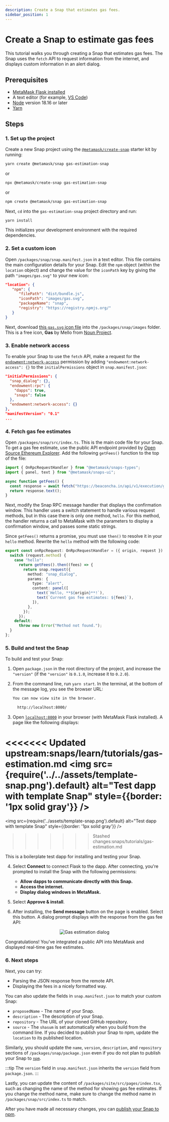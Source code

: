 ```yaml
---
description: Create a Snap that estimates gas fees.
sidebar_position: 1
---
```


# Create a Snap to estimate gas fees

This tutorial walks you through creating a Snap that estimates gas fees.
The Snap uses the `fetch` API to request information from the internet, and displays custom
information in an alert dialog.

## Prerequisites

- [MetaMask Flask installed](../../get-started/install-flask.md)
- A text editor (for example, [VS Code](https://code.visualstudio.com/))
- [Node](https://docs.npmjs.com/downloading-and-installing-node-js-and-npm) version 18.16 or later
- [Yarn](https://yarnpkg.com/)

## Steps

### 1. Set up the project

Create a new Snap project using the [`@metamask/create-snap`](https://github.com/MetaMask/snaps/tree/main/packages/create-snap)
starter kit by running:

```bash
yarn create @metamask/snap gas-estimation-snap
```

or

```bash
npx @metamask/create-snap gas-estimation-snap
```

or

```bash
npm create @metamask/snap gas-estimation-snap
```

Next, `cd` into the `gas-estimation-snap` project directory and run:

```bash
yarn install
```

This initializes your development environment with the required dependencies.

### 2. Set a custom icon

Open `/packages/snap/snap.manifest.json` in a text editor.
This file contains the main configuration details for your Snap.
Edit the `npm` object (within the `location` object) and change the value for the `iconPath` key by giving the path `"images/gas.svg"` to your new icon:

```json title="snap.manifest.json"
"location": {
   "npm": {
      "filePath": "dist/bundle.js",
      "iconPath": "images/gas.svg",
      "packageName": "snap",
      "registry": "https://registry.npmjs.org/"
   }
}
```

Next, download [this `gas.svg` icon file](https://raw.githubusercontent.com/Montoya/gas-fee-snap/main/packages/snap/images/gas.svg) into the `/packages/snap/images` folder.
This is a free icon, **Gas** by Mello from
[Noun Project](https://thenounproject.com/browse/icons/term/gas/).

### 3. Enable network access

To enable your Snap to use the `fetch` API, make a request for the
[`endowment:network-access`](../../reference/permissions.md#endowmentnetwork-access) permission by
adding `"endowment:network-access": {}` to the `initialPermissions` object in `snap.manifest.json`:

```json title="snap.manifest.json"
"initialPermissions": {
  "snap_dialog": {},
  "endowment:rpc": {
    "dapps": true,
    "snaps": false
  },
  "endowment:network-access": {}
},
"manifestVersion": "0.1"
...
```

### 4. Fetch gas fee estimates

Open `/packages/snap/src/index.ts`.
This is the main code file for your Snap.
To get a gas fee estimate, use the public API endpoint provided by
[Open Source Ethereum Explorer](https://beaconcha.in/).
Add the following `getFees()` function to the top of the file:

```typescript title="index.ts"
import { OnRpcRequestHandler } from "@metamask/snaps-types";
import { panel, text } from "@metamask/snaps-ui";

async function getFees() {
  const response = await fetch("https://beaconcha.in/api/v1/execution/gasnow");
  return response.text();
}
```

Next, modify the Snap RPC message handler that displays the confirmation window.
This handler uses a switch statement to handle various request methods, but in this case there is
only one method, `hello`.
For this method, the handler returns a call to MetaMask with the parameters to display a
confirmation window, and passes some static strings.

Since `getFees()` returns a promise, you must use `then()` to resolve it in your `hello` method.
Rewrite the `hello` method with the following code:

```typescript title="index.ts"
export const onRpcRequest: OnRpcRequestHandler = ({ origin, request }) => {
  switch (request.method) {
    case "hello":
      return getFees().then((fees) => {
        return snap.request({
          method: "snap_dialog",
          params: {
            type: "alert",
            content: panel([
              text(`Hello, **${origin}**!`),
              text(`Current gas fee estimates: ${fees}`),
            ]),
          },
        });
      });
    default:
      throw new Error("Method not found.");
  }
};
```

### 5. Build and test the Snap

To build and test your Snap:

1. Open `package.json` in the root directory of the project, and increase the `"version"` (if the `"version"` is
   `0.1.0`, increase it to `0.2.0`).

2. From the command line, run `yarn start`.
   In the terminal, at the bottom of the message log, you see the browser URL:

   ```bash
   You can now view site in the browser.

     http://localhost:8000/
   ```

3. Open [`localhost:8000`](http://localhost:8000/) in your browser (with MetaMask Flask installed).
   A page like the following displays:

<<<<<<< Updated upstream:snaps/learn/tutorials/gas-estimation.md
    <img src={require('../../assets/template-snap.png').default} alt="Test dapp with template Snap" style={{border: '1px solid gray'}} />
=======
   <img src={require('../assets/template-snap.png').default} alt="Test dapp with template Snap" style={{border: '1px solid gray'}} />
>>>>>>> Stashed changes:snaps/tutorials/gas-estimation.md

   This is a boilerplate test dapp for installing and testing your Snap.

4. Select **Connect** to connect Flask to the dapp.
   After connecting, you're prompted to install the Snap with the following permissions:

   - **Allow dapps to communicate directly with this Snap.**
   - **Access the internet.**
   - **Display dialog windows in MetaMask.**

5. Select **Approve & install**.

6. After installing, the **Send message** button on the page is enabled. Select this button. A dialog prompt displays with the response from the gas fee API:

<p align="center">
<img src={require('../../assets/gas-estimation.png').default} alt="Gas estimation dialog" style={{border: '1px solid gray'}} />
</p>

Congratulations!
You've integrated a public API into MetaMask and displayed real-time gas fee estimates.

### 6. Next steps

Next, you can try:

- Parsing the JSON response from the remote API.
- Displaying the fees in a nicely formatted way.

You can also update the fields in `snap.manifest.json` to match your custom Snap:

- `proposedName` - The name of your Snap.
- `description` - The description of your Snap.
- `repository` - The URL of your cloned GitHub repository.
- `source` - The `shasum` is set automatically when you build from the command line.
  If you decided to publish your Snap to npm, update the `location` to its published location.

Similarly, you should update the `name`, `version`, `description`, and `repository` sections of
`/packages/snap/package.json` even if you do not plan to publish your Snap to [`npm`](https://www.npmjs.com/).

:::tip
The `version` field in `snap.manifest.json` inherits the `version` field from `package.json`.
:::

Lastly, you can update the content of `/packages/site/src/pages/index.tsx`, such as changing the
name of the method for showing gas fee estimates.
If you change the method name, make sure to change the method name in `/packages/snap/src/index.ts`
to match.

After you have made all necessary changes, you can
[publish your Snap to npm](../../how-to/publish-a-snap.md#publish-your-snap).
